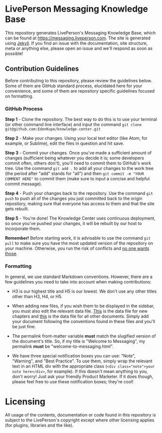 # LivePerson Messaging Knowledge Base

This repository generates LivePerson's Messaging Knowledge Base, which can be found at https://messaging.liveperson.com. The site is generated using [Jekyll](https://jekyllrb.com/). If you find an issue with the documentation, site structure, meta or anything else, please open an issue and we'll respond as soon as possible!

## Contribution Guidelines

Before contributing to this repository, please review the guidelines below. Some of them are GitHub standard process, elucidated here for your convenience, and some of them are repository specific guidelines focused on formatting.

### GitHub Process

**Step 1** - Clone the repository. The best way to do this is to use your terminal (or other command line interface) and input the command `git clone git@github.com:EdenKupe/knowledge-center.git`


**Step 2** - Make your changes. Using your local text editor (like Atom, for example, or Sublime), edit the files in question and hit save.

**Step 3** - Commit your changes. Once you've made a sufficient amount of changes (sufficient being whatever you decide it is; some developers commit often, others don't), you'll need to commit them to GitHub's work tree. Use the command `git add .` to add all your changes to the work tree (the period after "add" stands for "all") and then `git commit -m "YOUR COMMENT HERE"` to commit them (make sure to input a concise and helpful commit message).

**Step 4** - Push your changes back to the repository. Use the command `git push` to push all of the changes you just committed back to the origin repository, making sure that everyone has access to them and that the site gets rebuilt.

**Step 5** - You're done! The Knowledge Center uses continuous deployment, so once you've pushed your changes, it will be rebuilt by our host to incorporate them.

**Remember!** Before starting work, it is advisable to use the command `git pull` to make sure you have the most updated version of the repository on your machine. Otherwise, you run the risk of conflicts and [no one wants those](https://media1.tenor.com/images/6953aa45b07f7b5a00af409be0931e48/tenor.gif?itemid=5048553).

### Formatting

In general, we use standard Markdown conventions. However, there are a few guidelines you need to take into account when making contributions:

* H3 is our highest title and H5 is our lowest. We don't use any other titles other than H3, H4, or H5.

* When adding new files, if you wish them to be displayed in the sidebar, you must also edit the relevant data file. [This](https://github.com/EdenKupe/knowledge-center/blob/master/_data/chapters.yaml) is the data file for new chapters and [this](https://github.com/EdenKupe/knowledge-center/blob/master/_data/sections.yaml) is the data file for all other documents. Simply add your document following the conventions found in these files and you'll be just fine.

* The permalink front-matter variable **must** match the slugified version of the document's title. So, if my title is "Welcome to Messaging", my permalink **must** be "welcome-to-messaging.html".

* We have three special notification boxes you can use: "Note", "Warning", and "Best Practice". To use them, simply wrap the relevant text in an HTML div with the appropriate class (`<div class="note">your note here</div>`, for example). If this doesn't mean anything to you, don't worry! Just ask your friendly Product Marketer. If it does though, please feel free to use these notification boxes; they're cool!

# Licensing

All usage of the contents, documentation or code found in this repository is subject to the LivePerson's copyright except where other licensing applies (for plugins, libraries and the like).
